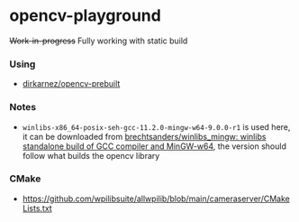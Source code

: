 opencv-playground
=================
~~Work-in-progress~~
Fully working with static build

### Using
- [dirkarnez/opencv-prebuilt](https://github.com/dirkarnez/opencv-prebuilt)

### Notes
- `winlibs-x86_64-posix-seh-gcc-11.2.0-mingw-w64-9.0.0-r1` is used here, it can be downloaded from [brechtsanders/winlibs_mingw: winlibs standalone build of GCC compiler and MinGW-w64](https://github.com/brechtsanders/winlibs_mingw), the version should follow what builds the opencv library

### CMake
- https://github.com/wpilibsuite/allwpilib/blob/main/cameraserver/CMakeLists.txt
